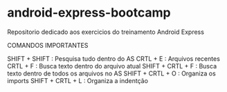 # android-express-bootcamp
Repositorio dedicado aos exercicios do treinamento Android Express 

COMANDOS IMPORTANTES 

SHIFT + SHIFT : Pesquisa tudo dentro do AS
CRTL + E : Arquivos recentes
CRTL + F : Busca  texto dentro do arquivo atual
SHIFT + CRTL + F : Busca texto dentro de todos os arquivos no AS
SHIFT + CRTL + O : Organiza os imports
SHIFT + CRTL + L : Organiza a indentção  
